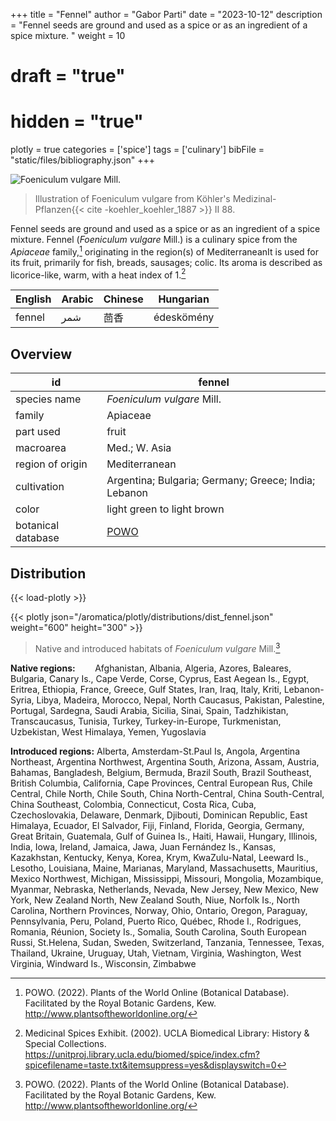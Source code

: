 +++
title = "Fennel"
author = "Gabor Parti"
date = "2023-10-12"
description = "Fennel seeds are ground and used as a spice or as an ingredient of a spice mixture. "
weight = 10
# draft = "true"
# hidden = "true"
plotly = true
categories = ['spice']
tags = ['culinary']
bibFile = "static/files/bibliography.json"
+++

![*Foeniculum vulgare* Mill.](/images/illustrations/fennel.png?width=33vw "Illustration of Foeniculum vulgare from Köhler's Medizinal-Pflanzen")

>Illustration of Foeniculum vulgare from Köhler's Medizinal-Pflanzen{{< cite -koehler_koehler_1887 >}} II 88.

Fennel seeds are ground and used as a spice or as an ingredient of a spice mixture. Fennel (*Foeniculum vulgare* Mill.) is a culinary spice from the *Apiaceae* family,[^powo] originating in the region(s) of MediterraneanIt is used for its fruit, primarily for fish, breads, sausages; colic. Its aroma is described as licorice-like, warm, with a heat index of 1.[^ucla_medicinal_2002]

|English|Arabic|Chinese| Hungarian|
|-------|------|-------|----------|
| fennel|  شمر |   茴香  |édeskömény|

## Overview

|        id        |                       fennel                       |
|------------------|----------------------------------------------------|
|   species name   |             *Foeniculum vulgare* Mill.             |
|      family      |                      Apiaceae                      |
|     part used    |                        fruit                       |
|     macroarea    |                    Med.; W. Asia                   |
| region of origin |                    Mediterranean                   |
|    cultivation   |Argentina; Bulgaria; Germany; Greece; India; Lebanon|
|       color      |             light green to light brown             |
|botanical database| [POWO](https://powo.science.kew.org/taxon/842680-1)|

## Distribution

{{< load-plotly >}}

{{< plotly json="/aromatica/plotly/distributions/dist_fennel.json" weight="600" height="300" >}}

>Native and introduced habitats of *Foeniculum vulgare* Mill.[^powo]

**Native regions:** &nbsp; &nbsp; &nbsp; &nbsp;Afghanistan, Albania, Algeria, Azores, Baleares, Bulgaria, Canary Is., Cape Verde, Corse, Cyprus, East Aegean Is., Egypt, Eritrea, Ethiopia, France, Greece, Gulf States, Iran, Iraq, Italy, Kriti, Lebanon-Syria, Libya, Madeira, Morocco, Nepal, North Caucasus, Pakistan, Palestine, Portugal, Sardegna, Saudi Arabia, Sicilia, Sinai, Spain, Tadzhikistan, Transcaucasus, Tunisia, Turkey, Turkey-in-Europe, Turkmenistan, Uzbekistan, West Himalaya, Yemen, Yugoslavia

**Introduced regions:** Alberta, Amsterdam-St.Paul Is, Angola, Argentina Northeast, Argentina Northwest, Argentina South, Arizona, Assam, Austria, Bahamas, Bangladesh, Belgium, Bermuda, Brazil South, Brazil Southeast, British Columbia, California, Cape Provinces, Central European Rus, Chile Central, Chile North, Chile South, China North-Central, China South-Central, China Southeast, Colombia, Connecticut, Costa Rica, Cuba, Czechoslovakia, Delaware, Denmark, Djibouti, Dominican Republic, East Himalaya, Ecuador, El Salvador, Fiji, Finland, Florida, Georgia, Germany, Great Britain, Guatemala, Gulf of Guinea Is., Haiti, Hawaii, Hungary, Illinois, India, Iowa, Ireland, Jamaica, Jawa, Juan Fernández Is., Kansas, Kazakhstan, Kentucky, Kenya, Korea, Krym, KwaZulu-Natal, Leeward Is., Lesotho, Louisiana, Maine, Marianas, Maryland, Massachusetts, Mauritius, Mexico Northwest, Michigan, Mississippi, Missouri, Mongolia, Mozambique, Myanmar, Nebraska, Netherlands, Nevada, New Jersey, New Mexico, New York, New Zealand North, New Zealand South, Niue, Norfolk Is., North Carolina, Northern Provinces, Norway, Ohio, Ontario, Oregon, Paraguay, Pennsylvania, Peru, Poland, Puerto Rico, Québec, Rhode I., Rodrigues, Romania, Réunion, Society Is., Somalia, South Carolina, South European Russi, St.Helena, Sudan, Sweden, Switzerland, Tanzania, Tennessee, Texas, Thailand, Ukraine, Uruguay, Utah, Vietnam, Virginia, Washington, West Virginia, Windward Is., Wisconsin, Zimbabwe

[^powo]: POWO. (2022). Plants of the World Online (Botanical Database). Facilitated by the Royal Botanic Gardens, Kew. http://www.plantsoftheworldonline.org/
[^ucla_medicinal_2002]: Medicinal Spices Exhibit. (2002). UCLA Biomedical Library: History & Special Collections. https://unitproj.library.ucla.edu/biomed/spice/index.cfm?spicefilename=taste.txt&itemsuppress=yes&displayswitch=0


